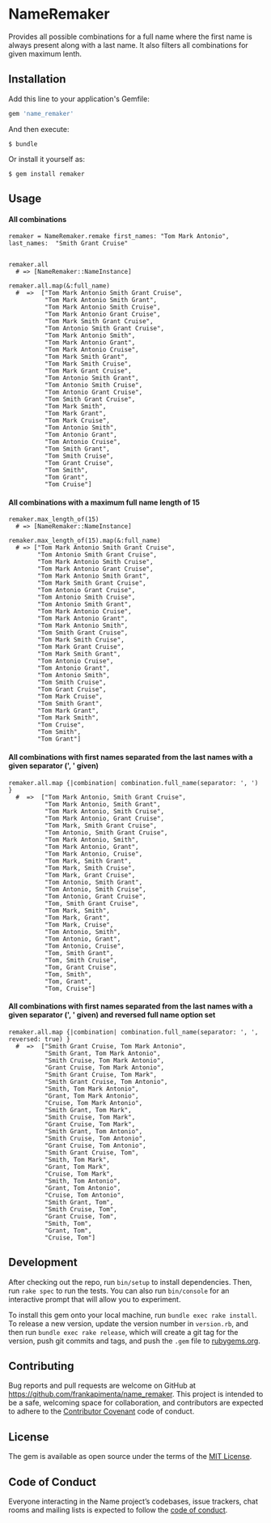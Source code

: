 # NameRemaker

Provides all possible combinations for a full name where the first name is always present along with a last name.
It also filters all combinations for given maximum lenth.

## Installation

Add this line to your application's Gemfile:

```ruby
gem 'name_remaker'
```

And then execute:

    $ bundle

Or install it yourself as:

    $ gem install remaker

## Usage

  #### All combinations

    remaker = NameRemaker.remake first_names: "Tom Mark Antonio", last_names:  "Smith Grant Cruise"


    remaker.all
      # => [NameRemaker::NameInstance]

    remaker.all.map(&:full_name)
      #  =>  ["Tom Mark Antonio Smith Grant Cruise",
              "Tom Mark Antonio Smith Grant",
              "Tom Mark Antonio Smith Cruise",
              "Tom Mark Antonio Grant Cruise",
              "Tom Mark Smith Grant Cruise",
              "Tom Antonio Smith Grant Cruise",
              "Tom Mark Antonio Smith",
              "Tom Mark Antonio Grant",
              "Tom Mark Antonio Cruise",
              "Tom Mark Smith Grant",
              "Tom Mark Smith Cruise",
              "Tom Mark Grant Cruise",
              "Tom Antonio Smith Grant",
              "Tom Antonio Smith Cruise",
              "Tom Antonio Grant Cruise",
              "Tom Smith Grant Cruise",
              "Tom Mark Smith",
              "Tom Mark Grant",
              "Tom Mark Cruise",
              "Tom Antonio Smith",
              "Tom Antonio Grant",
              "Tom Antonio Cruise",
              "Tom Smith Grant",
              "Tom Smith Cruise",
              "Tom Grant Cruise",
              "Tom Smith",
              "Tom Grant",
              "Tom Cruise"]


  #### All combinations with a maximum full name length of 15

    remaker.max_length_of(15)
      # => [NameRemaker::NameInstance]

    remaker.max_length_of(15).map(&:full_name)
      # => ["Tom Mark Antonio Smith Grant Cruise",
            "Tom Antonio Smith Grant Cruise",
            "Tom Mark Antonio Smith Cruise",
            "Tom Mark Antonio Grant Cruise",
            "Tom Mark Antonio Smith Grant",
            "Tom Mark Smith Grant Cruise",
            "Tom Antonio Grant Cruise",
            "Tom Antonio Smith Cruise",
            "Tom Antonio Smith Grant",
            "Tom Mark Antonio Cruise",
            "Tom Mark Antonio Grant",
            "Tom Mark Antonio Smith",
            "Tom Smith Grant Cruise",
            "Tom Mark Smith Cruise",
            "Tom Mark Grant Cruise",
            "Tom Mark Smith Grant",
            "Tom Antonio Cruise",
            "Tom Antonio Grant",
            "Tom Antonio Smith",
            "Tom Smith Cruise",
            "Tom Grant Cruise",
            "Tom Mark Cruise",
            "Tom Smith Grant",
            "Tom Mark Grant",
            "Tom Mark Smith",
            "Tom Cruise",
            "Tom Smith",
            "Tom Grant"]

  #### All combinations with first names separated from the last names with a given separator (', ' given)

    remaker.all.map {|combination| combination.full_name(separator: ', ') }
      #  =>  ["Tom Mark Antonio, Smith Grant Cruise",
              "Tom Mark Antonio, Smith Grant",
              "Tom Mark Antonio, Smith Cruise",
              "Tom Mark Antonio, Grant Cruise",
              "Tom Mark, Smith Grant Cruise",
              "Tom Antonio, Smith Grant Cruise",
              "Tom Mark Antonio, Smith",
              "Tom Mark Antonio, Grant",
              "Tom Mark Antonio, Cruise",
              "Tom Mark, Smith Grant",
              "Tom Mark, Smith Cruise",
              "Tom Mark, Grant Cruise",
              "Tom Antonio, Smith Grant",
              "Tom Antonio, Smith Cruise",
              "Tom Antonio, Grant Cruise",
              "Tom, Smith Grant Cruise",
              "Tom Mark, Smith",
              "Tom Mark, Grant",
              "Tom Mark, Cruise",
              "Tom Antonio, Smith",
              "Tom Antonio, Grant",
              "Tom Antonio, Cruise",
              "Tom, Smith Grant",
              "Tom, Smith Cruise",
              "Tom, Grant Cruise",
              "Tom, Smith",
              "Tom, Grant",
              "Tom, Cruise"]

  #### All combinations with first names separated from the last names with a given separator (', ' given) and reversed full name option set

    remaker.all.map {|combination| combination.full_name(separator: ', ', reversed: true) }
      #  =>  ["Smith Grant Cruise, Tom Mark Antonio",
              "Smith Grant, Tom Mark Antonio",
              "Smith Cruise, Tom Mark Antonio",
              "Grant Cruise, Tom Mark Antonio",
              "Smith Grant Cruise, Tom Mark",
              "Smith Grant Cruise, Tom Antonio",
              "Smith, Tom Mark Antonio",
              "Grant, Tom Mark Antonio",
              "Cruise, Tom Mark Antonio",
              "Smith Grant, Tom Mark",
              "Smith Cruise, Tom Mark",
              "Grant Cruise, Tom Mark",
              "Smith Grant, Tom Antonio",
              "Smith Cruise, Tom Antonio",
              "Grant Cruise, Tom Antonio",
              "Smith Grant Cruise, Tom",
              "Smith, Tom Mark",
              "Grant, Tom Mark",
              "Cruise, Tom Mark",
              "Smith, Tom Antonio",
              "Grant, Tom Antonio",
              "Cruise, Tom Antonio",
              "Smith Grant, Tom",
              "Smith Cruise, Tom",
              "Grant Cruise, Tom",
              "Smith, Tom",
              "Grant, Tom",
              "Cruise, Tom"]

## Development

After checking out the repo, run `bin/setup` to install dependencies. Then, run `rake spec` to run the tests. You can also run `bin/console` for an interactive prompt that will allow you to experiment.

To install this gem onto your local machine, run `bundle exec rake install`. To release a new version, update the version number in `version.rb`, and then run `bundle exec rake release`, which will create a git tag for the version, push git commits and tags, and push the `.gem` file to [rubygems.org](https://rubygems.org).

## Contributing

Bug reports and pull requests are welcome on GitHub at https://github.com/frankapimenta/name_remaker. This project is intended to be a safe, welcoming space for collaboration, and contributors are expected to adhere to the [Contributor Covenant](http://contributor-covenant.org) code of conduct.

## License

The gem is available as open source under the terms of the [MIT License](https://opensource.org/licenses/MIT).

## Code of Conduct

Everyone interacting in the Name project’s codebases, issue trackers, chat rooms and mailing lists is expected to follow the [code of conduct](https://github.com/frankapimenta/name_remaker/blob/master/CODE_OF_CONDUCT.md).
